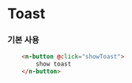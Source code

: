 # Toast

### 기본 사용

```html
    <n-button @click="showToast">
        show toast
    </n-button>
```
